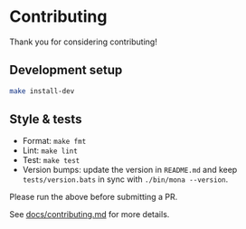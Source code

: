 # Contributing

Thank you for considering contributing!

## Development setup

```bash
make install-dev
```

## Style & tests

* Format: `make fmt`
* Lint: `make lint`
* Test: `make test`
* Version bumps: update the version in `README.md` and keep `tests/version.bats` in sync with `./bin/mona --version`.

Please run the above before submitting a PR.

See [docs/contributing.md](docs/contributing.md) for more details.
